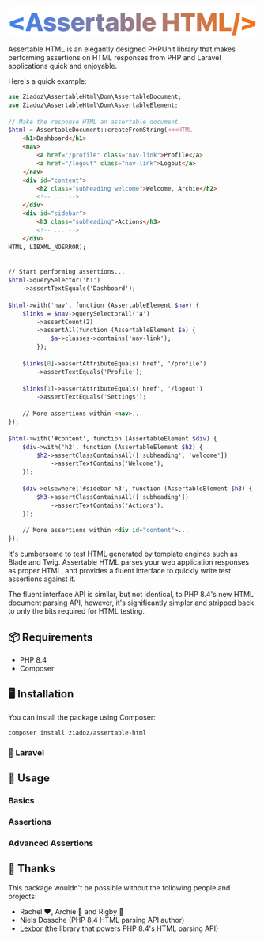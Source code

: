 ![Assertable HTML](art/logo.png)

Assertable HTML is an elegantly designed PHPUnit library that makes performing assertions on HTML responses from PHP and Laravel applications quick and enjoyable.

Here's a quick example:

```php
use Ziadoz\AssertableHtml\Dom\AssertableDocument;
use Ziadoz\AssertableHtml\Dom\AssertableElement;

// Make the response HTML an assertable document...
$html = AssertableDocument::createFromString(<<<HTML
    <h1>Dashboard</h1>
    <nav>
        <a href="/profile" class="nav-link">Profile</a>
        <a href="/logout" class="nav-link">Logout</a>
    </nav>
    <div id="content">
        <h2 class="subheading welcome">Welcome, Archie</h2>
        <!-- ... -->
    </div>
    <div id="sidebar">
        <h3 class="subheading">Actions</h3>
        <!-- ... -->
    </div>
HTML, LIBXML_NOERROR);


// Start performing assertions...
$html->querySelector('h1')
    ->assertTextEquals('Dashboard');

$html->with('nav', function (AssertableElement $nav) {
    $links = $nav->querySelectorAll('a')
        ->assertCount(2)
        ->assertAll(function (AssertableElement $a) {
            $a->classes->contains('nav-link');
        });

    $links[0]->assertAttributeEquals('href', '/profile')
        ->assertTextEquals('Profile');
        
    $links[1]->assertAttributeEquals('href', '/logout')
        ->assertTextEquals('Settings');
        
    // More assertions within <nav>...
});

$html->with('#content', function (AssertableElement $div) {
    $div->with('h2', function (AssertableElement $h2) {   
        $h2->assertClassContainsAll(['subheading', 'welcome'])
            ->assertTextContains('Welcome');
    });
        
    $div->elsewhere('#sidebar h3', function (AssertableElement $h3) {
        $h3->assertClassContainsAll(['subheading'])
            ->assertTextContains('Actions');
    });
    
    // More assertions within <div id="content">...
});

```

It's cumbersome to test HTML generated by template engines such as Blade and Twig. Assertable HTML parses your web application responses as proper HTML, and provides a fluent interface to quickly write test assertions against it. 

The fluent interface API is similar, but not identical, to PHP 8.4's new HTML document parsing API, however, it's significantly simpler and stripped back to only the bits required for HTML testing.

## 📦 Requirements

- PHP 8.4
- Composer

## 🖥 Installation

You can install the package using Composer:

```
composer install ziadoz/assertable-html
```

### 🎁 Laravel

## 🔨 Usage

### Basics

### Assertions

### Advanced Assertions

## 👏 Thanks

This package wouldn't be possible without the following people and projects:

- Rachel ❤️, Archie 🐶 and Rigby 🐶
- Niels Dossche (PHP 8.4 HTML parsing API author)
- [Lexbor](https://github.com/lexbor/lexbor) (the library that powers PHP 8.4's HTML parsing API)
